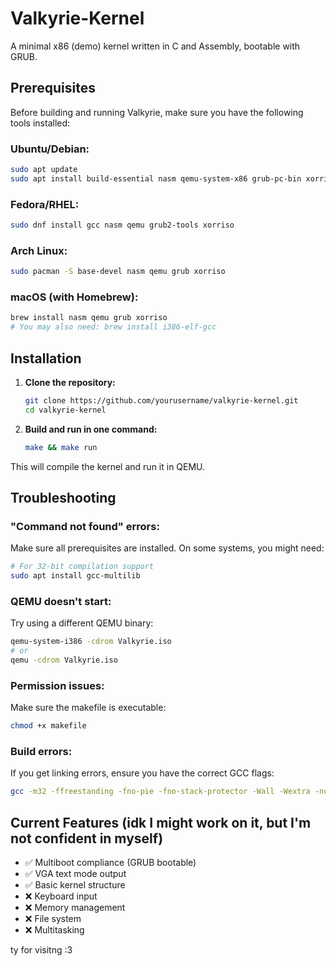 # Valkyrie-Kernel

A minimal x86 (demo) kernel written in C and Assembly, bootable with GRUB.

## Prerequisites

Before building and running Valkyrie, make sure you have the following tools installed:

### Ubuntu/Debian:
```bash
sudo apt update
sudo apt install build-essential nasm qemu-system-x86 grub-pc-bin xorriso
```

### Fedora/RHEL:
```bash
sudo dnf install gcc nasm qemu grub2-tools xorriso
```

### Arch Linux:
```bash
sudo pacman -S base-devel nasm qemu grub xorriso
```

### macOS (with Homebrew):
```bash
brew install nasm qemu grub xorriso
# You may also need: brew install i386-elf-gcc
```

## Installation

1. **Clone the repository:**
   ```bash
   git clone https://github.com/yourusername/valkyrie-kernel.git
   cd valkyrie-kernel
   ```

2. **Build and run in one command:**
   ```bash
   make && make run
   ```

This will compile the kernel and run it in QEMU.

## Troubleshooting

### "Command not found" errors:
Make sure all prerequisites are installed. On some systems, you might need:
```bash
# For 32-bit compilation support
sudo apt install gcc-multilib
```

### QEMU doesn't start:
Try using a different QEMU binary:
```bash
qemu-system-i386 -cdrom Valkyrie.iso
# or
qemu -cdrom Valkyrie.iso
```

### Permission issues:
Make sure the makefile is executable:
```bash
chmod +x makefile
```

### Build errors:
If you get linking errors, ensure you have the correct GCC flags:
```bash
gcc -m32 -ffreestanding -fno-pie -fno-stack-protector -Wall -Wextra -nostdlib -fno-builtin -c kernel.c -o kernel.o
```

## Current Features (idk I might work on it, but I'm not confident in myself)

- ✅ Multiboot compliance (GRUB bootable)
- ✅ VGA text mode output
- ✅ Basic kernel structure
- ❌ Keyboard input
- ❌ Memory management  
- ❌ File system
- ❌ Multitasking

ty for visitng :3
